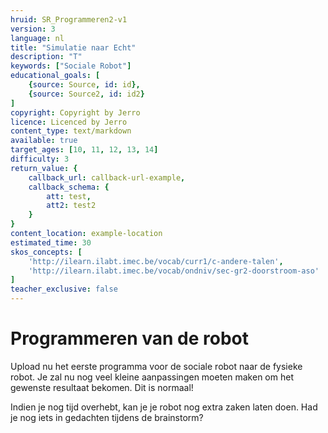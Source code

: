 ```yaml
---
hruid: SR_Programmeren2-v1
version: 3
language: nl
title: "Simulatie naar Echt"
description: "T"
keywords: ["Sociale Robot"]
educational_goals: [
    {source: Source, id: id}, 
    {source: Source2, id: id2}
]
copyright: Copyright by Jerro
licence: Licenced by Jerro
content_type: text/markdown
available: true
target_ages: [10, 11, 12, 13, 14]
difficulty: 3
return_value: {
    callback_url: callback-url-example,
    callback_schema: {
        att: test,
        att2: test2
    }
}
content_location: example-location
estimated_time: 30
skos_concepts: [
    'http://ilearn.ilabt.imec.be/vocab/curr1/c-andere-talen', 
    'http://ilearn.ilabt.imec.be/vocab/ondniv/sec-gr2-doorstroom-aso'
]
teacher_exclusive: false
---
```


# Programmeren van de robot
Upload nu het eerste programma voor de sociale robot naar de fysieke robot. Je zal nu nog veel kleine aanpassingen moeten maken om het gewenste resultaat bekomen. Dit is normaal!

Indien je nog tijd overhebt, kan je je robot nog extra zaken laten doen. Had je nog iets in gedachten tijdens de brainstorm?